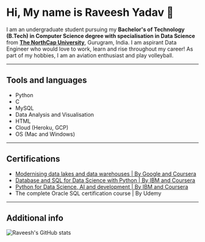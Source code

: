 # Hi, My name is Raveesh Yadav 👋

I am an undergraduate student pursuing my **Bachelor's of Technology (B.Tech) in Computer Science degree with specialisation in Data Science** from [**The NorthCap University**](https://www.ncuindia.edu), Gurugram, India. I am aspirant Data Engineer who would love to work, learn and rise throughout my career! As part of my hobbies, I am an aviation enthusiast and play volleyball.

___

## Tools and languages

- Python
- C
- MySQL
- Data Analysis and Visualisation
- HTML
- Cloud (Heroku, GCP)
- OS (Mac and Windows)

___

## Certifications

- [Modernising data lakes and data warehouses | By Google and Coursera](https://www.coursera.org/account/accomplishments/verify/9XW75JD28NKZ?utm_source=link&utm_medium=certificate&utm_content=cert_image&utm_campaign=sharing_cta&utm_product=course)
- [Database and SQL for Data Science with Python | By IBM and Coursera](https://www.coursera.org/account/accomplishments/verify/TW6R424JJ9UT?utm_source=link&utm_medium=certificate&utm_content=cert_image&utm_campaign=sharing_cta&utm_product=course)
- [Python for Data Science, AI and development | By IBM and Coursera](https://www.coursera.org/account/accomplishments/verify/PDA46N33TTCG?utm_source=email&utm_medium=certificate&utm_content=cert_image&utm_campaign=pdf_header_button&utm_product=course)
- The complete Oracle SQL certification course | By Udemy

___

## Additional info

![Raveesh's GitHub stats](https://github-readme-stats.vercel.app/api?username=Raveesh1505&show_icons=true&theme=dark)
